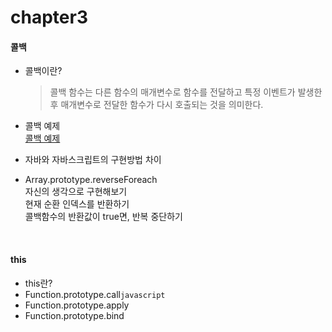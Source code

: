 # chapter3

#### 콜백

- 콜백이란?
	> 콜백 함수는 다른 함수의 매개변수로 함수를 전달하고 특정 이벤트가 발생한 후 매개변수로
	> 전달한 함수가 다시 호출되는 것을 의미한다.
	
- 콜백 예제 <br>
[콜백 예제](https://github.com/eococ/study/blob/main/WebContent/chapter3_practice.jsp)
	

- 자바와 자바스크립트의 구현방법 차이
- Array.prototype.reverseForeach  
  자신의 생각으로 구현해보기  
  현재 순환 인덱스를 반환하기  
  콜백함수의 반환값이 true면, 반복 중단하기
  
<br>

#### this

- this란?
- Function.prototype.call`javascript`
- Function.prototype.apply
- Function.prototype.bind

<br>
